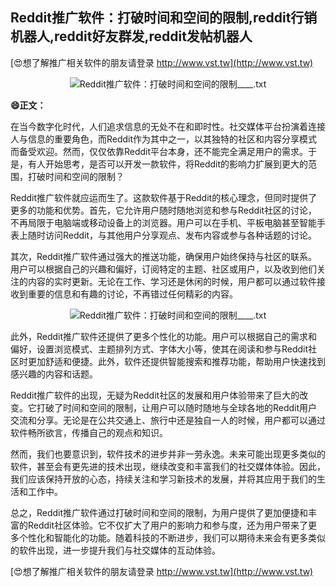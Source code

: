## **Reddit推广软件：打破时间和空间的限制,reddit行销机器人,reddit好友群发,reddit发帖机器人**

[😍想了解推广相关软件的朋友请登录 http://www.vst.tw](http://www.vst.tw)

 <center><img src="https://vst.tw/MP4/tuiguang/png/5.png" alt="Reddit推广软件：打破时间和空间的限制____.txt"></center>

**😄正文：**

在当今数字化时代，人们追求信息的无处不在和即时性。社交媒体平台扮演着连接人与信息的重要角色，而Reddit作为其中之一，以其独特的社区和内容分享模式而备受欢迎。然而，仅仅依靠Reddit平台本身，还不能完全满足用户的需求。于是，有人开始思考，是否可以开发一款软件，将Reddit的影响力扩展到更大的范围，打破时间和空间的限制？

Reddit推广软件就应运而生了。这款软件基于Reddit的核心理念，但同时提供了更多的功能和优势。首先，它允许用户随时随地浏览和参与Reddit社区的讨论，不再局限于电脑端或移动设备上的浏览器。用户可以在手机、平板电脑甚至智能手表上随时访问Reddit，与其他用户分享观点、发布内容或参与各种话题的讨论。

其次，Reddit推广软件通过强大的推送功能，确保用户始终保持与社区的联系。用户可以根据自己的兴趣和偏好，订阅特定的主题、社区或用户，以及收到他们关注的内容的实时更新。无论在工作、学习还是休闲的时候，用户都可以通过软件接收到重要的信息和有趣的讨论，不再错过任何精彩的内容。

 <center><img src="https://vst.tw/MP4/tuiguang/png/1.png" alt="Reddit推广软件：打破时间和空间的限制____.txt"></center>

此外，Reddit推广软件还提供了更多个性化的功能。用户可以根据自己的需求和偏好，设置浏览模式、主题排列方式、字体大小等，使其在阅读和参与Reddit社区时更加舒适和便捷。此外，软件还提供智能搜索和推荐功能，帮助用户快速找到感兴趣的内容和话题。

Reddit推广软件的出现，无疑为Reddit社区的发展和用户体验带来了巨大的改变。它打破了时间和空间的限制，让用户可以随时随地与全球各地的Reddit用户交流和分享。无论是在公共交通上、旅行中还是独自一人的时候，用户都可以通过软件畅所欲言，传播自己的观点和知识。

然而，我们也要意识到，软件技术的进步并非一劳永逸。未来可能出现更多类似的软件，甚至会有更先进的技术出现，继续改变和丰富我们的社交媒体体验。因此，我们应该保持开放的心态，持续关注和学习新技术的发展，并将其应用于我们的生活和工作中。

总之，Reddit推广软件通过打破时间和空间的限制，为用户提供了更加便捷和丰富的Reddit社区体验。它不仅扩大了用户的影响力和参与度，还为用户带来了更多个性化和智能化的功能。随着科技的不断进步，我们可以期待未来会有更多类似的软件出现，进一步提升我们与社交媒体的互动体验。

[😍想了解推广相关软件的朋友请登录 http://www.vst.tw](http://www.vst.tw)



